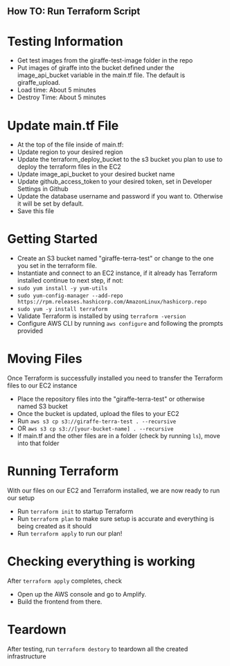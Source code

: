 ## How TO: Run Terraform Script

# Testing Information
- Get test images from the giraffe-test-image folder in the repo
- Put images of giraffe into the bucket defined under the image_api_bucket variable in the main.tf file. The default is giraffe_upload.
- Load time: About 5 minutes
- Destroy Time: About 5 minutes

# Update main.tf File
- At the top of the file inside of main.tf:
- Update region to your desired region
- Update the terraform_deploy_bucket to the s3 bucket you plan to use to deploy the terraform files in the EC2 
- Update image_api_bucket to your desired bucket name
- Update github_access_token to your desired token, set in Developer Settings in Github
- Update the database username and password if you want to. Otherwise it will be set by default.
- Save this file

# Getting Started
- Create an S3 bucket named "giraffe-terra-test" or
change to the one you set in the terraform file.
- Instantiate and connect to an EC2 instance, if it already has Terraform installed continue to next step, if not:
- `sudo yum install -y yum-utils`
- `sudo yum-config-manager --add-repo https://rpm.releases.hashicorp.com/AmazonLinux/hashicorp.repo`
- `sudo yum -y install terraform`
- Validate Terraform is installed by using `terraform -version`
- Configure AWS CLI by running `aws configure` and following the prompts provided

# Moving Files
Once Terraform is successfully installed you need to transfer the Terraform files to our EC2 instance
- Place the repository files into the "giraffe-terra-test" or otherwise named S3 bucket
- Once the bucket is updated, upload the files to your EC2
- Run `aws s3 cp s3://giraffe-terra-test . --recursive`
- OR `aws s3 cp s3://[your-bucket-name] . --recursive`
- If main.tf and the other files are in a folder (check by running `ls`), move into that folder
# Running Terraform
With our files on our EC2 and Terraform installed, we are now ready to run our setup
- Run `terraform init` to startup Terraform
- Run `terraform plan` to make sure setup is accurate and everything is being created as it should
- Run `terraform apply` to run our plan!

# Checking everything is working
After `terraform apply` completes, check 
- Open up the AWS console and go to Amplify.
- Build the frontend from there.

# Teardown
After testing, run `terraform destory` to teardown all the created infrastructure
